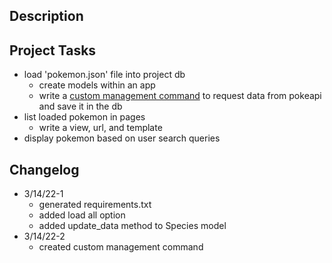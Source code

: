 ## Description

## Project Tasks

- load 'pokemon.json' file into project db
    - create models within an app
    - write a [custom management command](../docs/01%20Django%20Overview.md#custom-management-commands) to request data from pokeapi and save it in the db
- list loaded pokemon in pages
    - write a view, url, and template
- display pokemon based on user search queries

## Changelog
- 3/14/22-1
    - generated requirements.txt
    - added load all option
    - added update_data method to Species model
- 3/14/22-2
    - created custom management command